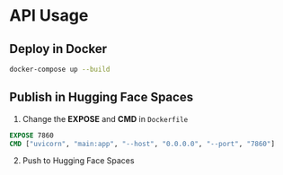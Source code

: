 # API Usage

## Deploy in Docker
```bash
docker-compose up --build
```

## Publish in Hugging Face Spaces
1. Change the **EXPOSE** and **CMD** in `Dockerfile`
```Dockerfile
EXPOSE 7860
CMD ["uvicorn", "main:app", "--host", "0.0.0.0", "--port", "7860"]
```
2. Push to Hugging Face Spaces

